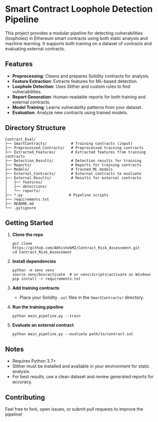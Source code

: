 # Smart Contract Loophole Detection Pipeline

This project provides a modular pipeline for detecting vulnerabilities (loopholes) in Ethereum smart contracts using both static analysis and machine learning. It supports both training on a dataset of contracts and evaluating external contracts.

## Features
- **Preprocessing**: Cleans and prepares Solidity contracts for analysis.
- **Feature Extraction**: Extracts features for ML-based detection.
- **Loophole Detection**: Uses Slither and custom rules to find vulnerabilities.
- **Report Generation**: Human-readable reports for both training and external contracts.
- **Model Training**: Learns vulnerability patterns from your dataset.
- **Evaluation**: Analyze new contracts using trained models.

## Directory Structure
```
Contract_Eval/
├── SmartContracts/           # Training contracts (input)
├── Preprocessed_Contracts/   # Preprocessed training contracts
├── Extracted_Features/       # Extracted features from training contracts
├── Detection_Results/        # Detection results for training
├── Reports/                  # Reports for training contracts
├── Models/                   # Trained ML models
├── External_Contracts/       # External contracts to evaluate
├── External_Results/         # Results for external contracts
│   ├── features/
│   ├── detections/
│   └── reports/
├── *.py                     # Pipeline scripts
├── requirements.txt
├── README.md
└── .gitignore
```

## Getting Started
1. **Clone the repo**
   ```
   git clone https://github.com/AbhishekMZ/Contract_Risk_Assessment.git
   cd Contract_Risk_Assessment
   ```
2. **Install dependencies**
   ```
   python -m venv venv
   source venv/bin/activate  # or venv\Scripts\activate on Windows
   pip install -r requirements.txt
   ```
3. **Add training contracts**
   - Place your Solidity `.sol` files in the `SmartContracts/` directory.

4. **Run the training pipeline**
   ```
   python main_pipeline.py --train
   ```

5. **Evaluate an external contract**
   ```
   python main_pipeline.py --evaluate path/to/contract.sol
   ```

## Notes
- Requires Python 3.7+
- Slither must be installed and available in your environment for static analysis.
- For best results, use a clean dataset and review generated reports for accuracy.

## Contributing
Feel free to fork, open issues, or submit pull requests to improve the pipeline!

